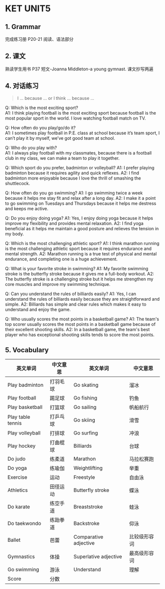 # KET UNIT5

## 1. Grammar

完成练习册 P20-21 阅读、语法部分

## 2. 课文

熟读学生用书 P37 短文-Joanna Middleton-a young gymnast. 课文抄写两遍

## 4. 对话练习

> I ... because ... or I think ... because ...

Q: Which is the most exciting sport?  
A1: I think playing football is the most exciting sport because football is the most popular sport in the world. I love watching football match on TV.

Q: How often do you play/go/do it?  
A1: I sometimes play football in P.E. class at school because it’s team sport, I can’t play it by myself, we’ve got good team at school.

Q: Who do you play with?  
A1: I always play football with my classmates, because there is a football club in my class, we can make a team to play it together.

Q: Which sport do you prefer, badminton or volleyball?
A1: I prefer playing badminton because it requires agility and quick reflexes.
A2: I find badminton more enjoyable because I love the thrill of smashing the shuttlecock.

Q: How often do you go swimming?
A1: I go swimming twice a week because it helps me stay fit and relax after a long day.
A2: I make it a point to go swimming on Tuesdays and Thursdays because it helps me destress and keeps me active.

Q: Do you enjoy doing yoga?
A1: Yes, I enjoy doing yoga because it helps improve my flexibility and provides mental relaxation.
A2:  I find yoga beneficial as it helps me maintain a good posture and relieves the tension in my body.

Q: Which is the most challenging athletic sport?
A1: I think marathon running is the most challenging athletic sport because it requires endurance and mental strength.
A2:  Marathon running is a true test of physical and mental endurance, and completing one is a huge achievement.

Q: What is your favorite stroke in swimming?
A1: My favorite swimming stroke is the butterfly stroke because it gives me a full-body workout.
A2:  The butterfly stroke is a challenging stroke but it helps me strengthen my core muscles and improve my swimming technique.

Q: Can you understand the rules of billiards easily?
A1: Yes, I can understand the rules of billiards easily because they are straightforward and simple.
A2:  Billiards has simple and clear rules which makes it easy to understand and enjoy the game.

Q: Who usually scores the most points in a basketball game?
A1: The team's top scorer usually scores the most points in a basketball game because of their excellent shooting skills.
A2:  In a basketball game, the team's best player who has exceptional shooting skills tends to score the most points.

## 5. Vocabulary

| 英文单词              | 中文意思 | 英文单词                  | 中文意思   | 
|-------------------|------|-----------------------|--------|
| Play badminton    | 打羽毛球 | Go skating            | 溜冰     |
| Play football     | 踢足球  | Go fishing            | 钓鱼     |
| Play basketball   | 打篮球  | Go sailing            | 帆船航行   | 
| Play table tennis | 打乒乓球 | Go skiing             | 滑雪     |
| Play volleyball   | 打排球  | Go surfing            | 冲浪     |
| Play hockey       | 打曲棍球 | Billiards             | 台球     |
| Do judo           | 练柔道  | Marathon              | 马拉松赛跑  |
| Do yoga           | 练瑜伽  | Weightlifting         | 举重     |
| Exercise          | 运动   | Freestyle             | 自由泳    |
| Athletics         | 田径运动 | Butterfly stroke      | 蝶泳     | 
| Do karate         | 练空手道 | Breaststroke          | 蛙泳     |
| Do taekwondo      | 练跆拳道 | Backstroke            | 仰泳     |
| Ballet            | 芭蕾   | Comparative adjective | 比较级形容词 |
| Gymnastics        | 体操   | Superlative adjective | 最高级形容词 |
| Go swimming       | 游泳   | Understand            | 理解     |
| Score             | 分数   |                       |        |


